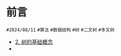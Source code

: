 
# 前言

`#2024/08/11` `#算法` `#数据结构` `#树` `#二叉树` `#多叉树` 

- [2. 树的基础概念](/post/55f1c4e27801589983464c18cc8a2210.html)
- 